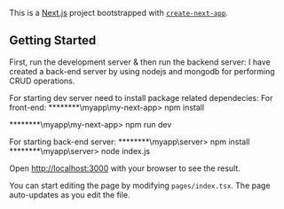 This is a [Next.js](https://nextjs.org/) project bootstrapped with [`create-next-app`](https://github.com/vercel/next.js/tree/canary/packages/create-next-app).

## Getting Started

First, run the development server & then run the backend server:
I have created a back-end server by using nodejs and mongodb for performing CRUD operations.

For starting dev server need to install package related dependecies:
For front-end:
********\myapp\my-next-app> npm install

********\myapp\my-next-app> npm run dev

For starting back-end server:
********\myapp\server> npm install
********\myapp\server> node index.js

Open [http://localhost:3000](http://localhost:3000) with your browser to see the result.

You can start editing the page by modifying `pages/index.tsx`. The page auto-updates as you edit the file.



